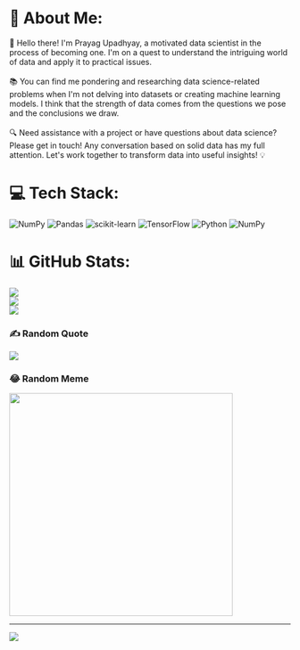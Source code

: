 # 💫 About Me:
👋 Hello there! I'm Prayag Upadhyay, a motivated data scientist in the process of becoming one. I'm on a quest to understand the intriguing world of data and apply it to practical issues.<br><br>📚 You can find me pondering and researching data science-related problems when I'm not delving into datasets or creating machine learning models. I think that the strength of data comes from the questions we pose and the conclusions we draw.<br><br>🔍 Need assistance with a project or have questions about data science? Please get in touch! Any conversation based on solid data has my full attention. Let's work together to transform data into useful insights! 💡<br>

# 💻 Tech Stack:
![NumPy](https://img.shields.io/badge/numpy-%23013243.svg?style=for-the-badge&logo=numpy&logoColor=white) ![Pandas](https://img.shields.io/badge/pandas-%23150458.svg?style=for-the-badge&logo=pandas&logoColor=white) ![scikit-learn](https://img.shields.io/badge/scikit--learn-%23F7931E.svg?style=for-the-badge&logo=scikit-learn&logoColor=white) ![TensorFlow](https://img.shields.io/badge/TensorFlow-%23FF6F00.svg?style=for-the-badge&logo=TensorFlow&logoColor=white) ![Python](https://img.shields.io/badge/python-3670A0?style=for-the-badge&logo=python&logoColor=ffdd54) ![NumPy](https://img.shields.io/badge/numpy-%23013243.svg?style=for-the-badge&logo=numpy&logoColor=white)
# 📊 GitHub Stats:
![](https://github-readme-stats.vercel.app/api?username=Prayagupadhyay&theme=jolly&hide_border=false&include_all_commits=false&count_private=false)<br/>
![](https://github-readme-streak-stats.herokuapp.com/?user=Prayagupadhyay&theme=jolly&hide_border=false)<br/>
![](https://github-readme-stats.vercel.app/api/top-langs/?username=Prayagupadhyay&theme=jolly&hide_border=false&include_all_commits=false&count_private=false&layout=compact)

### ✍️ Random Quote
![](https://quotes-github-readme.vercel.app/api?type=horizontal&theme=tokyonight)

### 😂 Random Meme
<img src='https://randommeme-five.vercel.app/' style="height: 400px;"/>

---
[![](https://visitcount.itsvg.in/api?id=Prayagupadhyay&icon=5&color=0)](https://visitcount.itsvg.in)

<!-- Proudly created with GPRM ( https://gprm.itsvg.in ) -->
